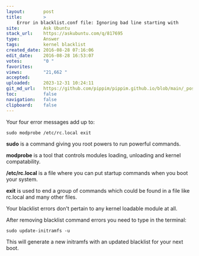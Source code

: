 ```yaml
---
layout:       post
title:        >
    Error in blacklist.conf file: Ignoring bad line starting with
site:         Ask Ubuntu
stack_url:    https://askubuntu.com/q/817695
type:         Answer
tags:         kernel blacklist
created_date: 2016-08-28 07:16:06
edit_date:    2016-08-28 16:53:07
votes:        "0 "
favorites:    
views:        "21,662 "
accepted:     
uploaded:     2023-12-31 10:24:11
git_md_url:   https://github.com/pippim/pippim.github.io/blob/main/_posts/2016/2016-08-28-Error-in-blacklist.conf-file_-Ignoring-bad-line-starting-with.md
toc:          false
navigation:   false
clipboard:    false
---
```


Your four error messages add up to:

``` 
sudo modprobe /etc/rc.local exit
```

**sudo** is a command giving you root powers to run powerful commands.

**modprobe** is a tool that controls modules loading, unloading and kernel compatability.

**/etc/rc.local** is a file where you can put startup commands when you boot your system.

**exit** is used to end a group of commands which could be found in a file like rc.local and many other files.

Your blacklist errors don't pertain to any kernel loadable module at all. 

After removing blacklist command errors you need to type in the terminal:

``` 
sudo update-initramfs -u
```

This will generate a new initramfs with an updated blacklist for your next boot.
